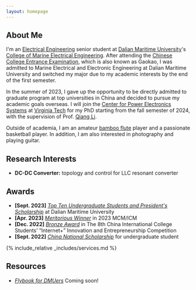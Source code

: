 ```yaml
---
layout: homepage
---
```


## About Me

I'm an <a href="https://en.wikipedia.org/wiki/Electrical_engineering"> Electrical Engineering</a> senior student at <a href="https://www.dlmu.edu.cn/"> Dalian Maritime University</a>'s <a href="https://cbdq.dlmu.edu.cn/"> College of Marine Electrical Engineering</a>. After attending the <a href="https://en.wikipedia.org/wiki/Gaokao"> Chinese College Entrance Examination</a>, which is also known as Gaokao, I was admitted to Marine Electrical and Electronic Engineering at Dalian Maritime University and switched my major due to my academic interests by the end of the first semester.

In the summer of 2023, I gave up the opportunity to be directly admitted to graduate program at top universities in China and decided to pursue my academic goals overseas. 
I will join the <a href="https://cpes.vt.edu/"> Center for Power Electronics Systems</a> at <a href="https://www.vt.edu/"> Virginia Tech</a> for my PhD starting from the fall semester of 2024, with the supervision of Prof. <a href="https://cpes.vt.edu/"> Qiang Li</a>. 

<!-- This kind of mark can hide sentences -->

Outside of academia, I am an amateur <a href="https://en.wikipedia.org/wiki/Bamboo_flute"> bamboo flute</a> player and a passionate basketball player. In addition, I am also interested in photography and playing guitar.


## Research Interests
- **DC-DC Converter:** topology and control for LLC resonant converter


## Awards
- **[Sept. 2023]** <a href="https://www.dlmu.edu.cn/info/1089/57358.htm">*Top Ten Undergraduate Students and President's Scholarship*</a> at Dalian Maritime University
- **[Apr. 2023]** <a href="https://www.comap.com/contests/mcm-icm">*Meritorious Winner*</a> in 2023 MCM/ICM
- **[Dec. 2022]** <a href="https://cy.ncss.cn/">*Bronze Award*</a> in The 8th China International College Students’ “Internet+” Innovation and
Entrepreneurship Competition
- **[Sept. 2022]** <a href="https://subsites.chinadaily.com.cn/YunnanUniversity/2017-11/17/c_111548.htm">*China National Scholarship*</a> for undergraduate student


<!-- {% include_relative _includes/publications.md %} -->


<!-- {% include_relative _includes/projects.md %} -->


<!-- {% include_relative _includes/talks.md %} -->


<!-- ## Collaboration -->

<!-- - **[Feb. 2020]** Our paper about incremental learning is accepted to CVPR 2020.
- **[Feb. 2020]** We will host the ACM Multimedia Asia 2020 conference in Singapore!
- **[Sept. 2019]** Our paper about few-shot learning is accepted to NeurIPS 2019. -->

<!-- - **[Feb. 2023]** <a href="https://www.sciencedirect.com/science/article/pii/S089990072200346X" target="_blank">*Low muscle mass is associated with a higher risk of all–cause and cardiovascular disease–specific mortality in cancer survivors*</a> has been accepted by **Nutrition**. 
- **[Aug. 2021]** <a href="https://www.jmcp.org/doi/full/10.18553/jmcp.2021.27.10.1482" target="_blank">*Validation of EHR medication fill data obtained through electronic linkage with pharmacies*</a> has been accepted by the **Journal of Managed Care & Specialty Pharmacy**.
- **[Jan. 2021]** <a href="https://onlinelibrary.wiley.com/doi/abs/10.1111/jocd.13486" target="_blank">*Quantitative evaluation of rejuvenation treatment of nasolabial fold wrinkles by regression model and 3D photography*</a> has been accepted by the **Journal of Cosmetic Dermatology**. -->


{% include_relative _includes/services.md %}


## Resources

- <a href="">*Flybook for DMUers*</a> Coming soon!
<!-- - <a href="https://github.com/Hanchao-Zhang/LeetQuant-Note/blob/main/Quant%20Research.pdf" target="_blank">*A Quantatitive Research Interview Prep*</a> by Hanchao Zhang -->

